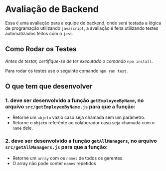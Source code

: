 # Avaliação de Backend

Essa é uma avaliação para a equipe de backend, onde será testada a lógica de programação utilizando `javascript`, a avaliação é feita utilizando testes automatizados feitos com o `jest`.

## Como Rodar os Testes
*Antes de testar, certifique-se de ter executado o comando* `npm install`.

Para rodar os testes use o seguinte comando `npm run test`.

## O que tem que desenvolver

### 1. deve ser desenvolvido a função `getEmployeeByName`, no arquivo `src/getEmployeeByName.js` para que a função:
  * Retorne um `objeto` vazio caso seja chamada sem um parâmetro.
  * Retorne o `objeto` referênte ao colaborador caso seja chamada com o `name` dele.

### 2. deve ser desenvolvido a função `getAllManagers`, no arquivo `src/getAllManagers.js` para que a função:
  * Retorne um `array` com os `names` de todos os gerentes.
  * O array não pode conter `names` repetidos